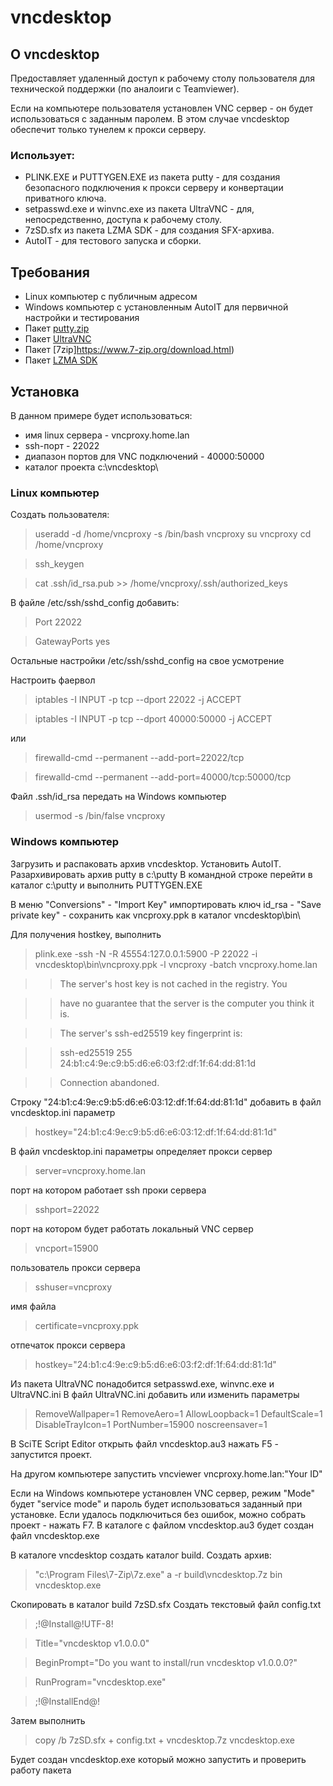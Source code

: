 # vncdesktop

## О vncdesktop
Предоставляет удаленный доступ к рабочему столу пользователя для технической поддержки (по аналоиги с Teamviewer).

Если на компьютере пользователя установлен VNC сервер - он будет использоваться с заданным паролем.
В этом случае vncdesktop обеспечит только тунелем к прокси серверу.

### Использует:
- PLINK.EXE и PUTTYGEN.EXE из пакета putty - для создания безопасного подключения к прокси серверу и конвертации приватного ключа.
- setpasswd.exe и winvnc.exe из пакета UltraVNC - для, непосредственно, доступа к рабочему столу.
- 7zSD.sfx из пакета LZMA SDK - для создания SFX-архива.
- AutoIT - для тестового запуска и сборки.

## Требования
- Linux компьютер с публичным адресом
- Windows компьютер с установленным AutoIT для первичной настройки и тестирования
- Пакет [putty.zip](https://the.earth.li/~sgtatham/putty/latest/w32/putty.zip)
- Пакет [UltraVNC](https://www.uvnc.com/downloads/ultravnc/129-download-ultravnc-1231.html)
- Пакет [7zip]https://www.7-zip.org/download.html)
- Пакет [LZMA SDK](https://www.7-zip.org/sdk.html)

## Установка
В данном примере будет использоваться:
- имя linux сервера - vncproxy.home.lan
- ssh-порт - 22022
- диапазон портов для VNC подключений - 40000:50000
- каталог проекта c:\vncdesktop\

### Linux компьютер
Создать пользователя:
  > useradd -d /home/vncproxy -s /bin/bash vncproxy
  > su vncproxy
  > cd /home/vncproxy

> ssh_keygen

> cat .ssh/id_rsa.pub >> /home/vncproxy/.ssh/authorized_keys

В файле /etc/ssh/sshd_config добавить:
> Port 22022

> GatewayPorts yes

Остальные настройки /etc/ssh/sshd_config на свое усмотрение

Настроить фаервол
> iptables -I INPUT -p tcp --dport 22022 -j ACCEPT

> iptables -I INPUT -p tcp --dport 40000:50000 -j ACCEPT

или

> firewalld-cmd --permanent --add-port=22022/tcp

> firewalld-cmd --permanent --add-port=40000/tcp:50000/tcp

Файл .ssh/id_rsa передать на Windows компьютер
> usermod -s /bin/false vncproxy

### Windows компьютер
Загрузить и распаковать архив vncdesktop.
Установить AutoIT.
Разархивировать архив putty в c:\putty
В командной строке перейти в каталог c:\putty и выполнить PUTTYGEN.EXE

В меню "Conversions" - "Import Key" импортировать ключ id_rsa - "Save private key" - сохранить как vncproxy.ppk в каталог vncdesktop\bin\

Для получения hostkey, выполнить
> plink.exe -ssh -N -R 45554:127.0.0.1:5900 -P 22022 -i vncdesktop\bin\vncproxy.ppk -l vncproxy -batch vncproxy.home.lan

>> The server's host key is not cached in the registry. You

>> have no guarantee that the server is the computer you think it is.

>> The server's ssh-ed25519 key fingerprint is:

>> ssh-ed25519 255 24:b1:c4:9e:c9:b5:d6:e6:03:f2:df:1f:64:dd:81:1d

>> Connection abandoned.

Строку "24:b1:c4:9e:c9:b5:d6:e6:03:12:df:1f:64:dd:81:1d" добавить в файл vncdesktop.ini параметр
> hostkey="24:b1:c4:9e:c9:b5:d6:e6:03:12:df:1f:64:dd:81:1d"

В файл vncdesktop.ini параметры
определяет прокси сервер
> server=vncproxy.home.lan

порт на котором работает ssh проки сервера
> sshport=22022

порт на котором будет работать локальный VNC сервер
> vncport=15900

пользователь прокси сервера
> sshuser=vncproxy

имя файла
> certificate=vncproxy.ppk

отпечаток прокси сервера
> hostkey="24:b1:c4:9e:c9:b5:d6:e6:03:f2:df:1f:64:dd:81:1d"

Из пакета UltraVNC понадобится setpasswd.exe, winvnc.exe и UltraVNC.ini
В файл UltraVNC.ini добавить или изменить параметры
> RemoveWallpaper=1
> RemoveAero=1
> AllowLoopback=1
> DefaultScale=1
> DisableTrayIcon=1
> PortNumber=15900
> noscreensaver=1

В SciTE Script Editor открыть файл vncdesktop.au3 нажать F5 - запустится проект.

На другом компьютере запустить vncviewer vncproxy.home.lan:"Your ID"

Если на Windows компьютере установлен VNC сервер, режим "Mode" будет "service mode" и пароль будет использоваться заданный при установке.
Если удалось подключиться без ошибок, можно собрать проект - нажать F7. В каталоге с файлом vncdesktop.au3 будет создан файл vncdesktop.exe

В каталоге vncdesktop создать каталог build.
Создать архив:
> "c:\Program Files\7-Zip\7z.exe" a -r build\vncdesktop.7z bin vncdesktop.exe

Скопировать в каталог build 7zSD.sfx
Создать текстовый файл config.txt
> ;!@Install@!UTF-8!

> Title="vncdesktop v1.0.0.0"

> BeginPrompt="Do you want to install/run vncdesktop v1.0.0.0?"

> RunProgram="vncdesktop.exe"

> ;!@InstallEnd@!

Затем выполнить
> copy /b 7zSD.sfx + config.txt + vncdesktop.7z vncdesktop.exe

Будет создан vncdesktop.exe который можно запустить и проверить работу пакета

